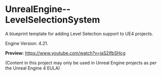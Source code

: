 # UnrealEngine--LevelSelectionSystem
A blueprint template for adding Level Selection support to UE4 projects.

Engine Version: 4.21.

**Preview:** https://www.youtube.com/watch?v=jaS2IfbSHcg

(Content in this project may only be used in Unreal Engine projects as per the Unreal Engine 4 EULA)
